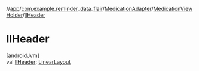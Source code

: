 //[app](../../../../index.md)/[com.example.reminder_data_flair](../../index.md)/[MedicationAdapter](../index.md)/[MedicationViewHolder](index.md)/[llHeader](ll-header.md)

# llHeader

[androidJvm]\
val [llHeader](ll-header.md): [LinearLayout](https://developer.android.com/reference/kotlin/android/widget/LinearLayout.html)
